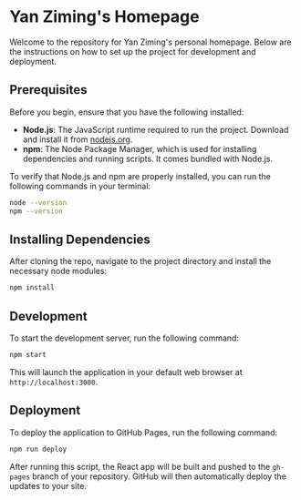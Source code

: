 # Yan Ziming's Homepage

Welcome to the repository for Yan Ziming's personal homepage. Below are the instructions on how to set up the project for development and deployment.

## Prerequisites

Before you begin, ensure that you have the following installed:

- **Node.js**: The JavaScript runtime required to run the project. Download and install it from [nodejs.org](https://nodejs.org/).
- **npm**: The Node Package Manager, which is used for installing dependencies and running scripts. It comes bundled with Node.js.

To verify that Node.js and npm are properly installed, you can run the following commands in your terminal:

```bash
node --version
npm --version
```

## Installing Dependencies
After cloning the repo, navigate to the project directory and install the necessary node modules:
```bash
npm install
```

## Development
To start the development server, run the following command:
```bash
npm start
```
This will launch the application in your default web browser at `http://localhost:3000`.

## Deployment
To deploy the application to GitHub Pages, run the following command:
```bash
npm run deploy
```
After running this script, the React app will be built and pushed to the `gh-pages` branch of your repository. GitHub will then automatically deploy the updates to your site.
